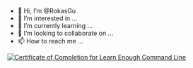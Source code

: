 - 👋 Hi, I’m @RokasGu
- 👀 I’m interested in ...
- 🌱 I’m currently learning ...
- 💞️ I’m looking to collaborate on ...
- 📫 How to reach me ...

<!---
RokasGu/RokasGu is a ✨ special ✨ repository because its `README.md` (this file) appears on your GitHub profile.
You can click the Preview link to take a look at your changes.
--->
<a href="https://www.learnenough.com/certificates/RokasG"><img src="https://www.learnenough.com/certificates/RokasG/command-line-tutorial.svg" alt="Certificate of Completion for Learn Enough Command Line"></a>
